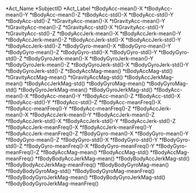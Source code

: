 *Act_Name
*SubjectID
*Act_Label
*tBodyAcc-mean()-X
*tBodyAcc-mean()-Y
*tBodyAcc-mean()-Z
*tBodyAcc-std()-X
*tBodyAcc-std()-Y
*tBodyAcc-std()-Z
*tGravityAcc-mean()-X
*tGravityAcc-mean()-Y
*tGravityAcc-mean()-Z
*tGravityAcc-std()-X
*tGravityAcc-std()-Y
*tGravityAcc-std()-Z
*tBodyAccJerk-mean()-X
*tBodyAccJerk-mean()-Y
*tBodyAccJerk-mean()-Z
*tBodyAccJerk-std()-X
*tBodyAccJerk-std()-Y
*tBodyAccJerk-std()-Z
*tBodyGyro-mean()-X
*tBodyGyro-mean()-Y
*tBodyGyro-mean()-Z
*tBodyGyro-std()-X
*tBodyGyro-std()-Y
*tBodyGyro-std()-Z
*tBodyGyroJerk-mean()-X
*tBodyGyroJerk-mean()-Y
*tBodyGyroJerk-mean()-Z
*tBodyGyroJerk-std()-X
*tBodyGyroJerk-std()-Y
*tBodyGyroJerk-std()-Z
*tBodyAccMag-mean()
*tBodyAccMag-std()
*tGravityAccMag-mean()
*tGravityAccMag-std()
*tBodyAccJerkMag-mean()
*tBodyAccJerkMag-std()
*tBodyGyroMag-mean()
*tBodyGyroMag-std()
*tBodyGyroJerkMag-mean()
*tBodyGyroJerkMag-std()
*fBodyAcc-mean()-X
*fBodyAcc-mean()-Y
*fBodyAcc-mean()-Z
*fBodyAcc-std()-X
*fBodyAcc-std()-Y
*fBodyAcc-std()-Z
*fBodyAcc-meanFreq()-X
*fBodyAcc-meanFreq()-Y
*fBodyAcc-meanFreq()-Z
*fBodyAccJerk-mean()-X
*fBodyAccJerk-mean()-Y
*fBodyAccJerk-mean()-Z
*fBodyAccJerk-std()-X
*fBodyAccJerk-std()-Y
*fBodyAccJerk-std()-Z
*fBodyAccJerk-meanFreq()-X
*fBodyAccJerk-meanFreq()-Y
*fBodyAccJerk-meanFreq()-Z
*fBodyGyro-mean()-X
*fBodyGyro-mean()-Y
*fBodyGyro-mean()-Z
*fBodyGyro-std()-X
*fBodyGyro-std()-Y
*fBodyGyro-std()-Z
*fBodyGyro-meanFreq()-X
*fBodyGyro-meanFreq()-Y
*fBodyGyro-meanFreq()-Z
*fBodyAccMag-mean()
*fBodyAccMag-std()
*fBodyAccMag-meanFreq()
*fBodyBodyAccJerkMag-mean()
*fBodyBodyAccJerkMag-std()
*fBodyBodyAccJerkMag-meanFreq()
*fBodyBodyGyroMag-mean()
*fBodyBodyGyroMag-std()
*fBodyBodyGyroMag-meanFreq()
*fBodyBodyGyroJerkMag-mean()
*fBodyBodyGyroJerkMag-std()
*fBodyBodyGyroJerkMag-meanFreq()
